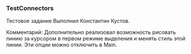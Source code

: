 ### TestConnectors
Тестовое задание
Выполнил Константин Кустов.

Комментарий:
Дополнительно реализовал возможность рисовать линию за курсором в первом режиме выделения и менять стиль этой линии. Эти опции можно отключить в Main.